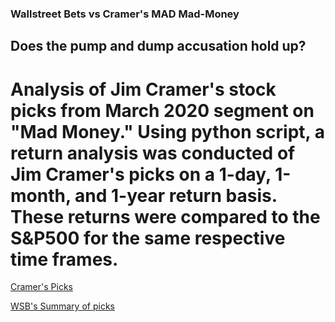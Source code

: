 ### Wallstreet Bets vs Cramer's MAD Mad-Money
## Does the pump and dump accusation hold up?
# Analysis of Jim Cramer's stock picks from March 2020 segment on "Mad Money." Using python script, a return analysis was conducted of Jim Cramer's picks on a 1-day, 1-month, and 1-year return basis. These returns were compared to the S&P500 for the same respective time frames. 

[Cramer's Picks](https://www.cnbc.com/2020/03/06/jim-cramer-20-stock-picks-for-coronavirus-stay-at-home-economy.html)

[WSB's Summary of picks](https://www.reddit.com/r/wallstreetbets/comments/mtehdq/i_analyzed_all_700_buy_and_sell_recommendations/)
